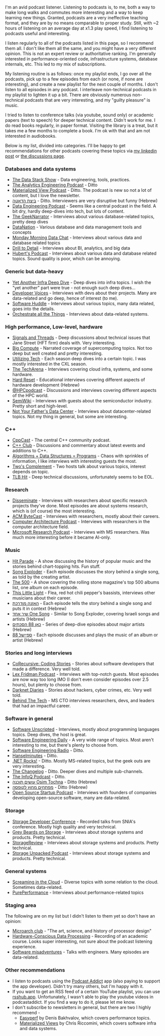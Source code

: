 I'm an avid podcast listener. Listening to podcasts is, to me, both a way to make long walks and commutes more interesting and a way to keep learning new things.
Granted, podcasts are a very ineffective teaching format, and they are by no means comparable to proper study. Still, with ~2 hours of listening on an average day at x1.3 play speed,
I find listening to podcasts useful and interesting.

I listen regularly to all of the podcasts listed in this page, so I recommend them all. I don't like them all the same, and you might have a very different opinion.
This is not an expert review or authoritative ranking. I'm generally interested in performance-oriented code, infrastructure systems, database internals, etc. This led to my mix of subscriptions.

My listening routine is as follows: once my playlist ends, I go over all the podcasts, pick up to a few episodes from each (or none, if none are interesting), and create a new playlist for the next couple of months.
I don't listen to all episodes in any podcast. I interleave non-technical podcasts in my playlist to lighten it up a bit. There are obviously numerous non-technical podcasts that are very interesting,
and my "guilty pleasure" is music.

I tried to listen to conference talks (via youtube, sound only) or academic papers (text to speech) for deeper technical content. Didn't work for me.
I do read books regularly, in paper format. Visiting the library is a treat, but it takes me a few months to complete a book. I'm ok with that and am not interested in audiobooks.

Below is my list, divided into categories. I'll be happy to get recommendations for other podcasts covering these topics via [my linkedin post](https://www.linkedin.com/posts/erangi_podcast-recommendations-activity-7208523669243887616-wKMN) or [the discussions page](https://github.com/erangi/podcasts/discussions).

### Databases and data systems
* [The Data Stack Show](https://datastackshow.com) - Data engineering, tools, practices.
* [The Analytics Engineering Podcast](https://roundup.getdbt.com/s/the-analytics-engineering-podcast) - Ditto
* [Materialized View Podcast](https://materializedview.io/podcast) - Ditto. The podcast is new so not a lot of content, but I love the newsletter.
* [ביצת הדאטה](https://podcasters.spotify.com/pod/show/the-data-swamp) - Ditto. Interviewers are very disruptive but funny (Hebrew)
* [Data Engineering Podcast](https://www.dataengineeringpodcast.com) - Seems like a central podcast in the field. A bit dry, hardly deep-dives into tech, but lots of content.
* [The GeekNarrator](https://www.geeknarrator.com/podcast) - Interviews about various database-related topics, pretty deep dives
* [DataNation](https://host.alexmercedpodcast.com/series/datanation/) - Various database and data management tools and concepts
* [Monday Morning Data Chat](https://podcasters.spotify.com/pod/show/ternary-data) - Interviews about various data and database related topics
* [Drill to Detail](https://www.rittmananalytics.com/drilltodetail/) - Interviews about BI, analytics, and big data
* [Hubert's Podcast](https://hubertdulay.substack.com/podcast) - Interviews about various data and database related topics. Sound quality is poor, which can be annoying.

### Generic but data-heavy
* [Yet Another Infra Deep Dive](https://podcasters.spotify.com/pod/show/yet-another-infra) - Deep dives into infra topics. I wish the "yet another" part were true - not enough such deep dives...
* [Developer Voices](https://pod.link/developer-voices) - Interviews with devs about their projects. Many are data-related and go deep, hence of interest (to me). 
* [Software Huddle](http://softwarehuddle.com/) - Interviews about various topics, many data related, goes into the details.
* [Orchestrate all the Things](https://linkeddataorchestration.com/orchestrate-all-the-things/podcast/) - Interviews about data-related systems.

### High performance, Low-level, hardware
* [Signals and Threads](https://signals-threads.simplecast.com) - Deep discussions about technical issues that Jane Street (HFT firm) deals with. Very interesting.
* [Big Compute](https://www.bigcompute.org/podcast/) - Narrated coverage of supercomputing topics. Not too deep but well created and pretty interesting.
* [Utilizing Tech](https://www.utilizingtech.com) - Each season deep dives into a certain topic. I was mostly interested in the CXL season.
* [The TechArena](https://rss.com/podcasts/techarena) - Interviews covering cloud infra, systems, and some hardware.
* [Hard Reset](https://www.hardreset.co.il) - Educational interviews covering different aspects of hardware development (Hebrew)
* [@HPCpodcast](https://orionx.net/category/hpc-podcast/) - Discussions and interviews covering different aspects of the HPC world.
* [SemiWiki](https://semiwiki.com/series/semiwiki-com/) - Interviews with guests about the semiconductor industry. Pretty short and high-level.
* [Not Your Father's Data Center](https://www.compassdatacenters.com/resources/not-your-fathers-data-center/) - Interviews about datacenter-related topics. Not my thing in general, but some are interesting.

### C++
* [CppCast](https://cppcast.com) - The central C++ community podcast.
* [C++ Club](https://redcircle.com/shows/cppclub) - Discussions and commentary about latest events and additions to C++.
* [Algorithms + Data Structures = Programs](https://adspthepodcast.com/) - Chaos with sprinkles of information, I like interviews with interesting guests the most.
* [Two's Complement](https://www.twoscomplement.org) - Two hosts talk about various topics, interest depends on topic.
* [TLB Hit](https://tlbh.it) - Deep technical discussions, unfortunately seems to be EOL.

### Research
* [Disseminate](https://shows.acast.com/disseminate) - Interviews with researchers about specific research projects they've done. Most episodes are about systems research, which is (of course) the most interesting.
* [ACM ByteCast](https://acmbytecast.podbean.com) - Interviews with researchers, mostly about their careers.
* [Computer Architecture Podcast](https://comparchpodcast.podbean.com) - Interviews with researchers in the computer architecture field.
* [Microsoft Research Podcast](http://blubrry.com/microsoftresearch/) - Interviews with MS researchers. Was much more interesting before it became AI-only.

### Music
* [Hit Parade](https://slate.com/podcasts/hit-parade) - A show discussing the history of popular music and the stories behind chart-topping hits. Fun stuff.
* [Song Exploder](http://www.songexploder.net) - Each episode discusses the story behind a single song, as told by the creating artist.
* [The 500](https://www.nextchapterpodcasts.com/the500podcast) - A show covering the rolling stone magazine's top 500 albums list, one album on each episode.
* [This Little Light](https://www.audacy.com/podcast/this-little-light-e599b) - Flea, red hot chili pepper's bassists, interviews other musicians about their career.
* [האזנה מודרכת](https://glz.co.il/%D7%92%D7%9C%D7%92%D7%9C%D7%A6/%D7%AA%D7%95%D7%9B%D7%A0%D7%99%D7%95%D7%AA/%D7%94%D7%90%D7%96%D7%A0%D7%94-%D7%9E%D7%95%D7%93%D7%A8%D7%9B%D7%AA) - Each episode tells the story behind a single song and puts it in context (Hebrew)
* [שיר אחד One Song](https://www.kan.org.il/content/kan/podcasts/p-8131/) - Similar to Song Exploder, covering Israeli songs and artists (Hebrew)
* [כאן 88 הסכתים](https://www.kan.org.il/content/kan/podcasts/kan88/) - Series of deep-dive episodes about major artists (Hebrew)
* [ספיישל 88](https://www.kan.org.il/content/kan/podcasts/p-8199/) - Each episode discusses and plays the music of an album or artist (Hebrew)

### Stories and long interviews
* [CoRecursive: Coding Stories](http://corecursive.com) - Stories about software developers that made a difference. Very well told.
* [Lex Fridman Podcast](https://lexfridman.com/) - Interviews with top-notch guests. Most episodes are now way too long IMO (I don't even consider episodes over 2.5 hours), but plenty to choose from.
* [Darknet Diaries](https://darknetdiaries.com/) - Stories about hackers, cyber crimes, etc. Very well told.
* [Behind The Tech](http://sites.libsyn.com/121695/site) - MS CTO interviews researchers, devs, and leaders that had an impactful career.

### Software in general
* [Software Unscripted](https://feeds.acast.com/public/shows/software-unscripted) - Interviews, mostly about programming languages topics. Deep dives, the host is great.
* [Software Engineering Daily](https://softwareengineeringdaily.com/) - A very wide range of topics. Most aren't interesting to me, but there's plenty to choose from.
* [Software Engineering Radio](https://www.se-radio.net) - Ditto.
* [Hanselminutes](https://www.hanselminutes.com) - Ditto.
* [.NET Rocks!](http://www.dotnetrocks.com) - Ditto. Mostly MS-related topics, but the geek outs are very interesting.
* [The Changelog](https://changelog.com/podcast) - Ditto. Deeper dives and multiple sub-channels.
* [The InfoQ Podcast](https://www.infoq.com/the-infoq-podcast/) - Ditto.
* [עושים תוכנה Osim Tochna](https://www.osimhistoria.com/software) - Ditto (Hebrew)
* [מפתחים מחוץ לקופסה](https://outside-the-box.buzzsprout.com) - Ditto (Hebrew)
* [Open Source Startup Podcast](https://oss-startup-podcast.launchnotes.io) - Interviews with founders of companies developing open-source software, many are data-related.

### Storage
* [Storage Developer Conference](https://www.sniadeveloper.org/podcasts) - Recorded talks from SNIA's conference. Mostly high quality and very technical.
* [Grey Beards on Storage](https://greybeardsonstorage.com) - Interviews about storage systems and products. Pretty technical.
* [StorageReview](https://www.storagereview.com/podcast) - Interviews about storage systems and products. Pretty technical.
* [Storage Unpacked Podcast](https://unpacked.network/) - Interviews about storage systems and products. Pretty technical.

### General systems
* [Screaming in the Cloud](https://screaminginthecloud.com) - Diverse topics with some relation to the cloud. Sometimes data-related.
* [PurePerformance](https://www.spreaker.com/show/pureperformance) - Interviews about performance-related topics

### Staging area
The following are on my list but I didn't listen to them yet so don't have an opinion:
* [Microarch club](https://microarch.club/) - "The art, science, and history of processor design"
* [Hardware-Conscious Data Processing](https://podcasts.apple.com/gb/podcast/hardware-conscious-data-processing-st-2023-tele-task/id1686065618) - Recording of an academic course. Looks super interesting, not sure about the podcast listening experience.
* [Software misadventures](https://softwaremisadventures.com/) - Talks with engineers. Many episodes are data-related.

### Other recommendations
* I listen to podcasts using the [Podcast Addict](https://podcastaddict.com) app (also paying to support the app developer). Didn't try many others, but I'm happy with it.
* If you want to get an RSS feed of a certain YouTube playlist, you can use [rsshub.app](https://rsshub.app/youtube/playlist/YOURPLAYLISTIDHERE). Unfortunately, I wasn't able to play the youtube videos in podcastaddict. If you find a way to do it, please let me know.
* I don't subscribe to newsletters in general, but there are two I highly recommend -
  * [Easyperf](https://easyperf.net) by Denis Bakhvalov, which covers performance topics.
  * [Materialized Views](https://materializedview.io/) by Chris Riccomini, which covers software infra and data systems.
    
